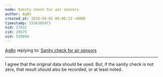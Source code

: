 ```yaml
---
node: Sanity check for air sensors
author: Ag8n
created_at: 2018-09-05 00:06:13 +0000
timestamp: 1536105973
nid: 17032
cid: 20575
uid: 520994
---
```




[Ag8n](../profile/Ag8n) replying to: [Sanity check for air sensors](../notes/Ag8n/08-31-2018/sanity-check-for-air-sensors)

----
I agree that the original data should be used. But, if the sanity check is not zero, that result should also be recorded, or at least noted.